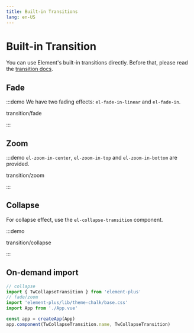 ```yaml
---
title: Built-in Transitions
lang: en-US
---
```


# Built-in Transition

You can use Element's built-in transitions directly.
Before that, please read the [transition docs](https://vuejs.org/v2/api/#transition).

## Fade

:::demo We have two fading effects: `el-fade-in-linear` and `el-fade-in`.

transition/fade

:::

## Zoom

:::demo `el-zoom-in-center`, `el-zoom-in-top` and `el-zoom-in-bottom` are provided.

transition/zoom

:::

## Collapse

For collapse effect, use the `el-collapse-transition` component.

:::demo

transition/collapse

:::

## On-demand import

```ts
// collapse
import { TwCollapseTransition } from 'element-plus'
// fade/zoom
import 'element-plus/lib/theme-chalk/base.css'
import App from './App.vue'

const app = createApp(App)
app.component(TwCollapseTransition.name, TwCollapseTransition)
```
